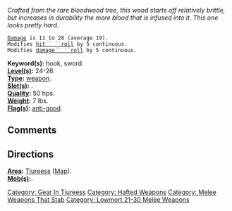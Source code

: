*Crafted from the rare bloodwood tree, this wood starts off relatively
brittle, but increases in durability the more blood that is infused into
it. This one looks pretty hard.*

[`Damage`](Melee_Weapon_Values "wikilink")` is 11 to 28 (average 19).`  
`Modifies `[`hit`` ``roll`](Hit_Roll "wikilink")` by 5 continuous.`  
`Modifies `[`damage`` ``roll`](Damage_Roll "wikilink")` by 5 continuous.`

**Keyword(s):** hook, sword.  
**[Level(s)](Object_Level "wikilink"):** 24-26.  
**[Type](:Category:_Object_Types "wikilink"):**
[weapon](:Category:_Melee_Weapons "wikilink").  
**[Slot(s)](Object_Slots "wikilink"):** <wielded>.  
**[Quality](Object_Quality "wikilink"):** 50 hps.  
**[Weight](Object_Weight "wikilink"):** 7 lbs.  
**[Flag(s)](:Category:_Object_Flags "wikilink"):**
[anti-good](Anti-Good_Flag "wikilink").  

## Comments

## Directions

**[Area](:Category:_Areas "wikilink"):**
[Tiureess](:Category:_Tiureess "wikilink")
([Map](Tiureess_Map "wikilink")).  
**[Mob(s)](:Category:_Mobs "wikilink"):**.  

[Category: Gear In Tiureess](Category:_Gear_In_Tiureess "wikilink")
[Category: Hafted Weapons](Category:_Hafted_Weapons "wikilink")
[Category: Melee Weapons That
Stab](Category:_Melee_Weapons_That_Stab "wikilink") [Category: Lowmort
21-30 Melee Weapons](Category:_Lowmort_21-30_Melee_Weapons "wikilink")
